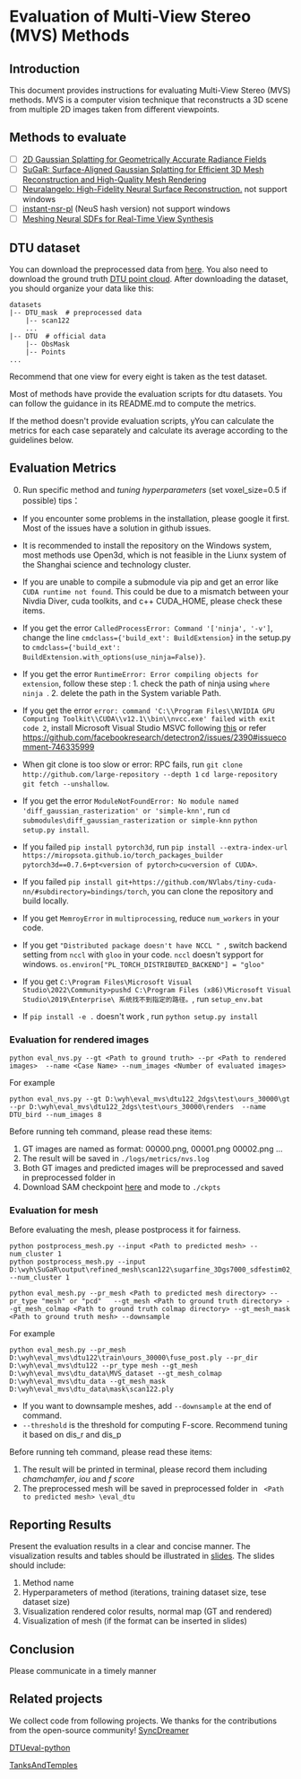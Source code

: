# Evaluation of Multi-View Stereo (MVS) Methods

## Introduction
This document provides instructions for evaluating Multi-View Stereo (MVS) methods. MVS is a computer vision technique that reconstructs a 3D scene from multiple 2D images taken from different viewpoints.
## Methods to evaluate
- [ ] [2D Gaussian Splatting for Geometrically Accurate Radiance Fields](https://github.com/hbb1/2d-gaussian-splatting)
- [ ] [SuGaR: Surface-Aligned Gaussian Splatting for Efficient 3D Mesh Reconstruction and High-Quality Mesh Rendering](https://github.com/Anttwo/SuGaR)
- [ ] [Neuralangelo: High-Fidelity Neural Surface Reconstruction.](https://github.com/NVlabs/neuralangelo) not support windows
- [ ] [instant-nsr-pl](https://github.com/bennyguo/instant-nsr-pl) (NeuS hash version) not support windows
- [ ] [Meshing Neural SDFs for Real-Time View Synthesis](https://github.com/hugoycj/torch-bakedsdf)

## DTU dataset
You can download the preprocessed data from [here](https://drive.google.com/drive/folders/1SJFgt8qhQomHX55Q4xSvYE2C6-8tFll9).
You also need to download the ground truth [DTU point cloud](https://drive.google.com/drive/folders/1SJFgt8qhQomHX55Q4xSvYE2C6-8tFll9).
After downloading the dataset, you should organize your data like this:
```
datasets
|-- DTU_mask  # preprocessed data
    |-- scan122
    ...
|-- DTU  # official data
    |-- ObsMask
    |-- Points
...
```
Recommend that one view for every eight is taken as the test dataset.

Most of methods have provide the evaluation scripts for dtu datasets. You can follow the guidance in its README.md to compute the metrics.

If the method doesn't provide evaluation scripts, yYou can calculate the metrics for each case separately and calculate its average according to the guidelines below. 

## Evaluation Metrics
0. Run specific method and *tuning hyperparameters*  (set voxel_size=0.5 if possible)
tips：
- If you encounter some problems in the installation, please google it first. Most of the issues have a solution in github issues.
- It is recommended to install the repository on the Windows system, most methods use Open3d, which is not feasible in the Liunx system of the Shanghai science and technology cluster.
- If you are unable to compile a submodule via pip and get an error like ```CUDA runtime not found```. This could be due to a mismatch between your Nivdia Diver, cuda toolkits, and c++ CUDA_HOME, please check these items. 
- If you get the error ```CalledProcessError: Command '['ninja', '-v']```, change the line ```cmdclass={'build_ext': BuildExtension}``` in the setup.py to ```cmdclass={'build_ext': BuildExtension.with_options(use_ninja=False)}```.
- If you get the error ```RuntimeError: Error compiling objects for extension```, follow these step : 1. check the path of ninja using `where ninja
`. 2. delete the path in the System variable Path. 
- If you get the error ```error: command 'C:\\Program Files\\NVIDIA GPU Computing Toolkit\\CUDA\\v12.1\\bin\\nvcc.exe' failed with exit code 2```, install Microsoft Visual Studio MSVC following [this](https://blog.csdn.net/qq_21488193/article/details/134924533) or refer https://github.com/facebookresearch/detectron2/issues/2390#issuecomment-746335999
- When git clone is too slow or error: RPC fails, run ```git clone http://github.com/large-repository --depth 1```  ```cd large-repository``` ```git fetch --unshallow```.

- If you get the error ```ModuleNotFoundError: No module named 'diff_gaussian_rasterization' or 'simple-knn'```, run  ```cd submodules\diff_gaussian_rasterization or simple-knn```  ```python setup.py install```.
- If you failed ```pip install pytorch3d```, run  ```pip install --extra-index-url https://miropsota.github.io/torch_packages_builder pytorch3d==0.7.6+pt<version of pytorch>cu<version of CUDA>```.
- If you failed ```pip install git+https://github.com/NVlabs/tiny-cuda-nn/#subdirectory=bindings/torch```, you can clone the repository and build locally.
- If you get ```MemroyError``` in ```multiprocessing```, reduce `num_workers` in your code.
- If you get ```"Distributed package doesn't have NCCL " ```, switch backend setting from `nccl` with `gloo` in your code. `nccl` doesn't sypport for windows. `os.environ["PL_TORCH_DISTRIBUTED_BACKEND"] = "gloo"`
- If you get ```C:\Program Files\Microsoft Visual Studio\2022\Community>pushd C:\Program Files (x86)\Microsoft Visual Studio\2019\Enterprise\ 系统找不到指定的路径。```, run `setup_env.bat`
- If ```pip install -e .``` doesn't work , run `python setup.py install`

### Evaluation for rendered images 
```
python eval_nvs.py --gt <Path to ground truth> --pr <Path to rendered images>  --name <Case Name> --num_images <Number of evaluated images>
```
For example
```
python eval_nvs.py --gt D:\wyh\eval_mvs\dtu122_2dgs\test\ours_30000\gt --pr D:\wyh\eval_mvs\dtu122_2dgs\test\ours_30000\renders  --name DTU_bird --num_images 8

```
Before running teh command, please read these items:
1. GT images are named as format: 00000.png, 00001.png 00002.png ... 
2. The result will be saved in ```./logs/metrics/nvs.log```
3. Both GT images and predicted images will be preprocessed and saved in preprocessed folder in <Path to rendered images>
4. Download SAM checkpoint [here](https://dl.fbaipublicfiles.com/segment_anything/sam_vit_h_4b8939.pth) and mode to ```./ckpts```

### Evaluation for mesh
Before evaluating the mesh, please postprocess it for fairness.
```
python postprocess_mesh.py --input <Path to predicted mesh> --num_cluster 1
python postprocess_mesh.py --input D:\wyh\SuGaR\output\refined_mesh\scan122\sugarfine_3Dgs7000_sdfestim02_sdfnorm02_level03_decim1000000_normalconsistency01_gaussperface1_postprocessed.obj --num_cluster 1
```

```
python eval_mesh.py --pr_mesh <Path to predicted mesh directory> --pr_type "mesh" or "pcd"   --gt_mesh <Path to ground truth directory> --gt_mesh_colmap <Path to ground truth colmap directory> --gt_mesh_mask <Path to ground truth mesh> --downsample
```
For example
```
python eval_mesh.py --pr_mesh D:\wyh\eval_mvs\dtu122\train\ours_30000\fuse_post.ply --pr_dir D:\wyh\eval_mvs\dtu122 --pr_type mesh --gt_mesh D:\wyh\eval_mvs\dtu_data\MVS_dataset --gt_mesh_colmap D:\wyh\eval_mvs\dtu_data --gt_mesh_mask D:\wyh\eval_mvs\dtu_data\mask\scan122.ply
```
- If you want to downsample meshes, add ```--downsample``` at the end of command. 
- ```--threshold``` is the threshold for computing F-score. Recommend tuning it based on dis_r and dis_p 

Before running teh command, please read these items:
1. The result will be printed in terminal, please record them including *chamchamfer*, *iou* and  *f score* 
2. The preprocessed mesh will be saved in preprocessed folder in ``` <Path to predicted mesh> \eval_dtu```


## Reporting Results
Present the evaluation results in a clear and concise manner. The visualization results and tables should be illustrated in [slides](./res.pptx). 
The slides should include:
1. Method name
2. Hyperparameters of method (iterations, training dataset size, tese dataset size)
3. Visualization rendered color results, normal map  (GT and rendered)
4. Visualization of mesh (if the format can be inserted in slides)

## Conclusion
Please communicate in a timely manner

## Related projects
We collect code from following projects. We thanks for the contributions from the open-source community!
[SyncDreamer](https://github.com/liuyuan-pal/SyncDreamer/tree/main)

[DTUeval-python](https://github.com/jzhangbs/DTUeval-python)

[TanksAndTemples](https://github.com/isl-org/TanksAndTemples/tree/master)
